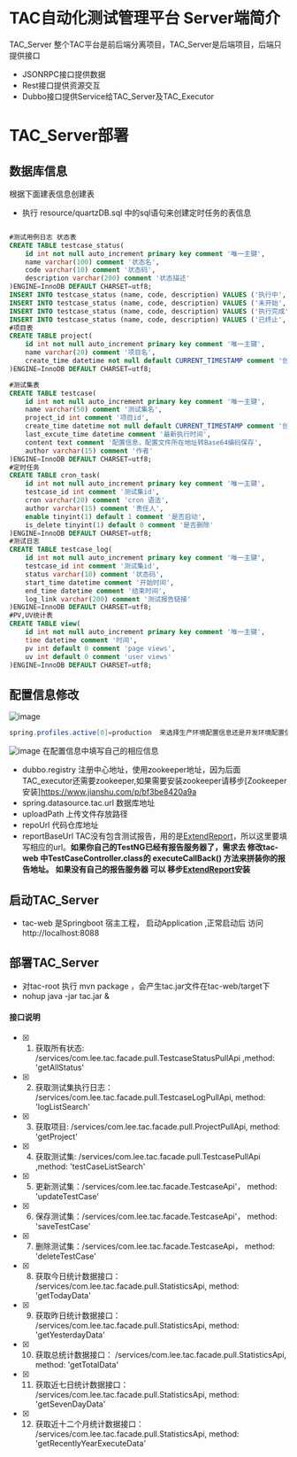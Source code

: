 

# TAC自动化测试管理平台  Server端简介
TAC_Server 整个TAC平台是前后端分离项目，TAC_Server是后端项目，后端只提供接口
- JSONRPC接口提供数据
- Rest接口提供资源交互
- Dubbo接口提供Service给TAC_Server及TAC_Executor

# TAC_Server部署
## 数据库信息
根据下面建表信息创建表
- 执行 resource/quartzDB.sql 中的sql语句来创建定时任务的表信息

```` sql

#测试用例日志 状态表
CREATE TABLE testcase_status(
    id int not null auto_increment primary key comment '唯一主键',
    name varchar(100) comment '状态名',
    code varchar(10) comment '状态码',
    description varchar(200) comment '状态描述'
)ENGINE=InnoDB DEFAULT CHARSET=utf8;
INSERT INTO testcase_status (name, code, description) VALUES ('执行中', 'doing', '正在执行的状态');
INSERT INTO testcase_status (name, code, description) VALUES ('未开始', 'notstart', '还没开始执行的状态');
INSERT INTO testcase_status (name, code, description) VALUES ('执行完成', 'done', '执行完成的状态');
INSERT INTO testcase_status (name, code, description) VALUES ('已终止', 'terminated', '执行被终止');
#项目表
CREATE TABLE project(
    id int not null auto_increment primary key comment '唯一主键',
    name varchar(20) comment '项目名',
    create_time datetime not null default CURRENT_TIMESTAMP comment '创建时间'
)ENGINE=InnoDB DEFAULT CHARSET=utf8;

#测试集表
CREATE TABLE testcase(
    id int not null auto_increment primary key comment '唯一主键',
    name varchar(50) comment '测试集名',
    project_id int comment '项目id',
    create_time datetime not null default CURRENT_TIMESTAMP comment '创建时间',
    last_excute_time datetime comment '最新执行时间',
    content text comment '配置信息，配置文件所在地址转Base64编码保存',
    author varchar(15) comment '作者'
)ENGINE=InnoDB DEFAULT CHARSET=utf8;
#定时任务
CREATE TABLE cron_task(
    id int not null auto_increment primary key comment '唯一主键',
    testcase_id int comment '测试集id',
    cron varchar(20) comment 'cron 语法',
    author varchar(15) comment '责任人',
    enable tinyint(1) default 1 comment '是否启动',
    is_delete tinyint(1) default 0 comment '是否删除'
)ENGINE=InnoDB DEFAULT CHARSET=utf8;
#测试日志
CREATE TABLE testcase_log(
    id int not null auto_increment primary key comment '唯一主键',
    testcase_id int comment '测试集id',
    status varchar(10) comment '状态码',
    start_time datetime comment '开始时间',
    end_time datetime comment '结束时间',
    log_link varchar(200) comment '测试报告链接'
)ENGINE=InnoDB DEFAULT CHARSET=utf8;
#PV,UV统计表
CREATE TABLE view(
    id int not null auto_increment primary key comment '唯一主键',
    time datetime comment '时间',
    pv int default 0 comment 'page views',
    uv int default 0 comment 'user views'
)ENGINE=InnoDB DEFAULT CHARSET=utf8;

````

## 配置信息修改
![image](https://github.com/yili1992/TAC/raw/master/assets/spring_properties.png)

```java
spring.profiles.active[0]=production  来选择生产环境配置信息还是开发环境配置信息
```
![image](https://github.com/yili1992/TAC/raw/master/assets/production.png)
在配置信息中填写自己的相应信息
- dubbo.registry 注册中心地址，使用zookeeper地址，因为后面TAC_executor还需要zookeeper,如果需要安装zookeeper请移步[Zookeeper安装]https://www.jianshu.com/p/bf3be8420a9a
- spring.datasource.tac.url 数据库地址
- uploadPath 上传文件存放路径
- repoUrl 代码仓库地址
- reportBaseUrl TAC没有包含测试报告，用的是[ExtendReport](https://github.com/yili1992/ExtentReport)，所以这里要填写相应的url。**如果你自己的TestNG已经有报告服务器了，需求去 修改tac-web 中TestCaseController.class的 executeCallBack() 方法来拼装你的报告地址。** **如果没有自己的报告服务器 可以 移步[ExtendReport](https://github.com/yili1992/ExtentReport)安装**

## 启动TAC_Server
- tac-web 是Springboot 宿主工程， 启动Application ,正常启动后 访问 http://localhost:8088

## 部署TAC_Server
- 对tac-root 执行 mvn package ，会产生tac.jar文件在tac-web/target下
- nohup java -jar tac.jar &

#### 接口说明

- [X] 1. 获取所有状态: /services/com.lee.tac.facade.pull.TestcaseStatusPullApi ,method: 'getAllStatus'
- [X] 2. 获取测试集执行日志： /services/com.lee.tac.facade.pull.TestcaseLogPullApi, method: 'logListSearch'
- [X] 3. 获取项目: /services/com.lee.tac.facade.pull.ProjectPullApi, method: 'getProject'
- [X] 4. 获取测试集: /services/com.lee.tac.facade.pull.TestcasePullApi ,method: 'testCaseListSearch'
- [X] 5. 更新测试集：/services/com.lee.tac.facade.TestcaseApi'， method: 'updateTestCase'
- [X] 6. 保存测试集：/services/com.lee.tac.facade.TestcaseApi'， method: 'saveTestCase'
- [X] 7. 删除测试集：/services/com.lee.tac.facade.TestcaseApi， method: 'deleteTestCase'
- [X] 8. 获取今日统计数据接口： /services/com.lee.tac.facade.pull.StatisticsApi, method: 'getTodayData'
- [X] 9. 获取昨日统计数据接口： /services/com.lee.tac.facade.pull.StatisticsApi, method: 'getYesterdayData'
- [X] 10. 获取总统计数据接口： /services/com.lee.tac.facade.pull.StatisticsApi, method: 'getTotalData'
- [X] 11. 获取近七日统计数据接口： /services/com.lee.tac.facade.pull.StatisticsApi, method: 'getSevenDayData'
- [X] 12. 获取近十二个月统计数据接口： /services/com.lee.tac.facade.pull.StatisticsApi, method: 'getRecentlyYearExecuteData'

